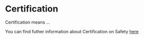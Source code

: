 <!-- This entry at the moment is only in T3.2 - Safety; however, it must be probably added to other dimensions (e.g., T3.4 or T3.7); in that case, we need to create a "disambiguation menu", in a Wikipedia-style -->

# Certification

Certification means ...

You can find futher information about Certification on Safety [here](../T3.2/certification_safety_standars.md)
